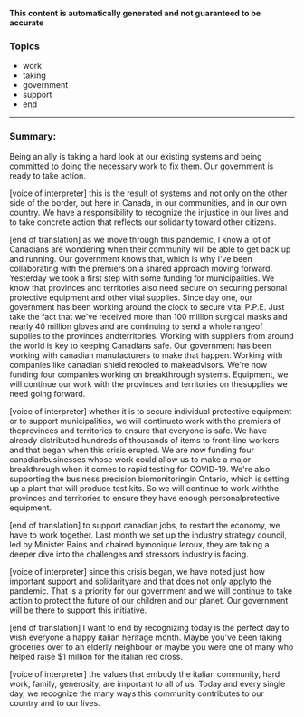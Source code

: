 **This content is automatically generated and not guaranteed to be accurate**

### Topics

- work
- taking
- government
- support
- end

---

### Summary:


Being an ally is taking a hard look at our existing systems and being committed to doing the necessary work to fix them.
Our government is ready to take action.
 

[voice of interpreter] this is the result of systems and not only on the other side of the border, but here in Canada, in our communities, and in our own country.
We have a responsibility to recognize the injustice in our lives and to take concrete action that reflects our solidarity toward other citizens.


[end of translation] as we move through this pandemic, I know a lot of Canadians are wondering when their community will be able to get back up and running.
Our government knows that, which is why I've been collaborating with the premiers on a shared approach moving forward.
Yesterday we took a first step with some funding for municipalities.
We know that provinces and territories also need secure on securing personal protective equipment and other vital supplies. Since day one, our government has been working around the clock to secure vital P.P.E. Just take the fact that we've received more than 100 million surgical masks and nearly 40 million gloves and are continuing to send a whole rangeof supplies to the provinces andterritories.
Working with suppliers from around the world is key to keeping Canadians safe.
Our government has been working with canadian manufacturers to make that happen.
Working with companies like canadian shield retooled to makeadvisors.
We're now funding four companies working on breakthrough systems. Equipment, we will continue our work with the provinces and territories on thesupplies we need going forward.
 

[voice of interpreter] whether it is to secure individual protective equipment or to support municipalities, we will continueto work with the premiers of theprovinces and territories to ensure that everyone is safe.
We have already distributed hundreds of thousands of items to front-line workers and that began when this crisis erupted.
We are now funding four canadianbusinesses whose work could allow us to make a major breakthrough when it comes to rapid testing for COVID-19. We're also supporting the business precision biomonitoringin Ontario, which is setting up a plant that will produce test kits.
So we will continue to work withthe provinces and territories to ensure they have enough personalprotective equipment.


[end of translation] to support canadian jobs, to restart the economy, we have to work together.
Last month we set up the industry strategy council, led by Minister Bains and chaired bymonique leroux, they are taking a deeper dive into the challenges and stressors industry is facing.
 

[voice of interpreter] since this crisis began, we have noted just how important support and solidarityare and that does not only applyto the pandemic.
That is a priority for our government and we will continue to take action to protect the future of our children and our planet.
Our government will be there to support this initiative.


[end of translation] I want to end by recognizing today is the perfect day to wish everyone a happy italian heritage month.
Maybe you've been taking groceries over to an elderly neighbour or maybe you were one of many who helped raise $1 million for the italian red cross.
 

[voice of interpreter] the values that embody the italian community, hard work, family, generosity, are important to all of us. Today and every single day, we recognize the many ways this community contributes to our country and to our lives.